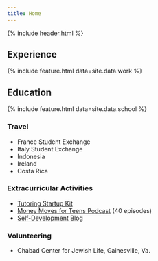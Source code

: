 ```yaml
---
title: Home
---
```


{% include header.html %}

## Experience

{% include feature.html data=site.data.work %}

## Education

{% include feature.html data=site.data.school %}

### Travel

- France Student Exchange
- Italy Student Exchange
- Indonesia
- Ireland
- Costa Rica

### Extracurricular Activities

- [Tutoring Startup Kit](https://sites.google.com/view/talias-tutoring-startup-kit/home)
- [Money Moves for Teens Podcast](https://tslevy.github.io/moneymovesforteens/) (40 episodes)
- [Self-Development Blog](https://world.hey.com/talia/)

### Volunteering

- Chabad Center for Jewish Life, Gainesville, Va.